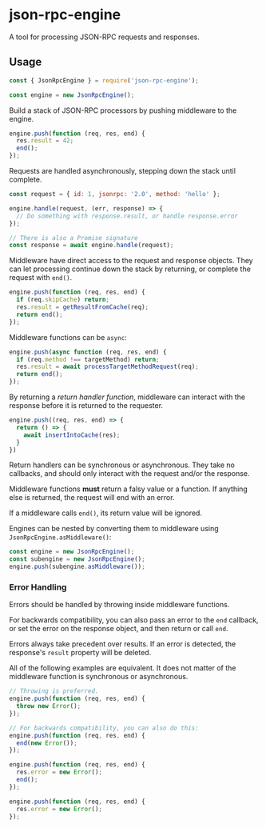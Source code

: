 # json-rpc-engine

A tool for processing JSON-RPC requests and responses.

## Usage

```js
const { JsonRpcEngine } = require('json-rpc-engine');

const engine = new JsonRpcEngine();
```

Build a stack of JSON-RPC processors by pushing middleware to the engine.

```js
engine.push(function (req, res, end) {
  res.result = 42;
  end();
});
```

Requests are handled asynchronously, stepping down the stack until complete.

```js
const request = { id: 1, jsonrpc: '2.0', method: 'hello' };

engine.handle(request, (err, response) => {
  // Do something with response.result, or handle response.error
});

// There is also a Promise signature
const response = await engine.handle(request);
```

Middleware have direct access to the request and response objects.
They can let processing continue down the stack by returning, or complete the request with `end()`.

```js
engine.push(function (req, res, end) {
  if (req.skipCache) return;
  res.result = getResultFromCache(req);
  return end();
});
```

Middleware functions can be `async`:

```js
engine.push(async function (req, res, end) {
  if (req.method !== targetMethod) return;
  res.result = await processTargetMethodRequest(req);
  return end();
});
```

By returning a _return handler function_, middleware can interact with the response before it is returned to the requester.

```js
engine.push((req, res, end) => {
  return () => {
    await insertIntoCache(res);
  }
})
```

Return handlers can be synchronous or asynchronous.
They take no callbacks, and should only interact with the request and/or the response.

Middleware functions **must** return a falsy value or a function.
If anything else is returned, the request will end with an error.

If a middleware calls `end()`, its return value will be ignored.

Engines can be nested by converting them to middleware using `JsonRpcEngine.asMiddleware()`:

```js
const engine = new JsonRpcEngine();
const subengine = new JsonRpcEngine();
engine.push(subengine.asMiddleware());
```

### Error Handling

Errors should be handled by throwing inside middleware functions.

For backwards compatibility, you can also pass an error to the `end` callback,
or set the error on the response object, and then return or call `end`.

Errors always take precedent over results.
If an error is detected, the response's `result` property will be deleted.

All of the following examples are equivalent.
It does not matter of the middleware function is synchronous or asynchronous.

```js
// Throwing is preferred.
engine.push(function (req, res, end) {
  throw new Error();
});

// For backwards compatibility, you can also do this:
engine.push(function (req, res, end) {
  end(new Error());
});

engine.push(function (req, res, end) {
  res.error = new Error();
  end();
});

engine.push(function (req, res, end) {
  res.error = new Error();
});
```
